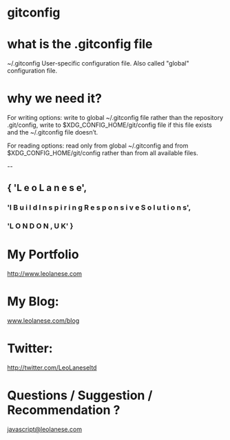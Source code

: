gitconfig
=========

# what is the .gitconfig file
~/.gitconfig
User-specific configuration file. Also called "global" configuration file.

# why we need it?
For writing options: write to global ~/.gitconfig file rather than the repository .git/config, write to $XDG_CONFIG_HOME/git/config file if this file exists and the ~/.gitconfig file doesn’t.

For reading options: read only from global ~/.gitconfig and from $XDG_CONFIG_HOME/git/config rather than from all available files.



--

## { 'L e o   L a n e s e',
### 'I  B u i l d   I n s p i r i n g   R e s p o n s i v e   S o l u t i o n s',
### 'L O N D O N ,  U K' }


# My Portfolio<br>
<a href="http://www.leolanese.com" target="_blank">http://www.leolanese.com</a><br>

# My Blog:<br>
<a href="http://www.leolanese.com/blog" target="_blank">www.leolanese.com/blog</a><br>

# Twitter:<br>
<a href="http://twitter.com/LeoLaneseltd" target="_blank">http://twitter.com/LeoLaneseltd</a><br>

# Questions / Suggestion / Recommendation ?<br>
<a href="mail:to">javascript@leolanese.com</a><br>
